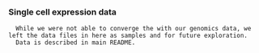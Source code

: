 ### Single cell expression data

      While we were not able to converge the with our genomics data, we left the data files in here as samples and for future exploration. 
      Data is described in main README.
